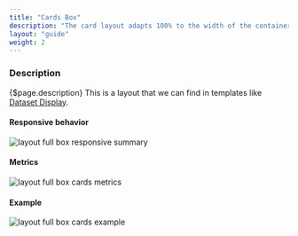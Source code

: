 ```yaml
---
title: "Cards Box"
description: "The card layout adapts 100% to the width of the container adjusting the size of the cards and the number of cards per row to the different viewport sizes."
layout: "guide"
weight: 2
---
```


### Description

{$page.description} This is a layout that we can find in templates like [Dataset Display](../../patterns/dataset_display.html).

#### Responsive behavior

![layout full box responsive summary](../../../images/layoutfbcardssummary.jpg)

#### Metrics

![layout full box cards metrics](../../../images/layoutfbcardsmetrics.jpg)

#### Example

![layout full box cards example](../../../images/layoutfbcardsexample.jpg)